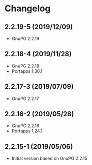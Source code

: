 # Changelog

## 2.2.19-5 (2019/12/09)

* GnuPG 2.2.19

## 2.2.18-4 (2019/11/28)

* GnuPG 2.2.18
* Portapps 1.30.1

## 2.2.17-3 (2019/07/09)

* GnuPG 2.2.17

## 2.2.16-2 (2019/05/28)

* GnuPG 2.2.16
* Portapps 1.24.1

## 2.2.15-1 (2019/05/06)

* Initial version based on GnuPG 2.2.15
